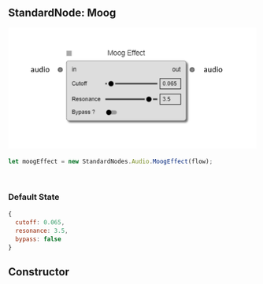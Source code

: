 ## StandardNode: Moog

<img class="zoomable" alt="Moog standard node" src="/images/standard-nodes/audio/moog.png" />

<Hierarchy :extend="{name: 'Node', link: '../../api/classes/node.html'}" />
<br/>

```js
let moogEffect = new StandardNodes.Audio.MoogEffect(flow);
```

<br/>

### Default State

```js
{
  cutoff: 0.065,
  resonance: 3.5,
  bypass: false
}
```

## Constructor

<Method type="method">
  <template v-slot:signature>
    new MoogEffect(<strong>flow: </strong><em><Ref to="../../api/classes/flow">Flow</Ref></em>,
    <strong>options?: </strong><em><Ref to="../../api/interfaces/node-creator-options">NodeCreatorOptions</Ref></em>):
    <em><Ref to="#standardnode-moog">MoogEffect</Ref></em>
  </template>
  <template v-slot:params>
    <Param name="flow">
      <em><Ref to="../../api/classes/flow">Flow</Ref></em>
    </Param>
    <Param name="options?">
      <em><Ref to="../../api/interfaces/node-creator-options">NodeCreatorOptions</Ref></em>
      <template v-slot:default-value>
        <em>{}</em>
      </template>
    </Param>
  </template>
</Method>

